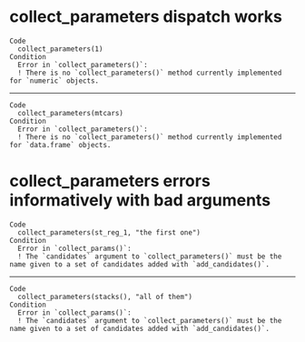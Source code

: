 # collect_parameters dispatch works

    Code
      collect_parameters(1)
    Condition
      Error in `collect_parameters()`:
      ! There is no `collect_parameters()` method currently implemented for `numeric` objects.

---

    Code
      collect_parameters(mtcars)
    Condition
      Error in `collect_parameters()`:
      ! There is no `collect_parameters()` method currently implemented for `data.frame` objects.

# collect_parameters errors informatively with bad arguments

    Code
      collect_parameters(st_reg_1, "the first one")
    Condition
      Error in `collect_params()`:
      ! The `candidates` argument to `collect_parameters()` must be the name given to a set of candidates added with `add_candidates()`.

---

    Code
      collect_parameters(stacks(), "all of them")
    Condition
      Error in `collect_params()`:
      ! The `candidates` argument to `collect_parameters()` must be the name given to a set of candidates added with `add_candidates()`.

